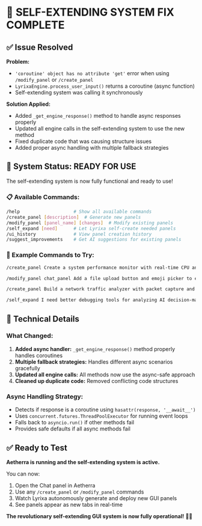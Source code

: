 🔧 SELF-EXTENDING SYSTEM FIX COMPLETE
=====================================

## ✅ Issue Resolved

**Problem:**
- `'coroutine' object has no attribute 'get'` error when using `/modify_panel` or `/create_panel`
- `LyrixaEngine.process_user_input()` returns a coroutine (async function)
- Self-extending system was calling it synchronously

**Solution Applied:**
- Added `_get_engine_response()` method to handle async responses properly
- Updated all engine calls in the self-extending system to use the new method
- Fixed duplicate code that was causing structure issues
- Added proper async handling with multiple fallback strategies

## 🚀 System Status: READY FOR USE

The self-extending system is now fully functional and ready to use!

### 📋 Available Commands:

```bash
/help                    # Show all available commands
/create_panel [description]  # Generate new panels
/modify_panel [panel_name] [changes]  # Modify existing panels
/self_expand [need]      # Let Lyrixa self-create needed panels
/ui_history              # View panel creation history
/suggest_improvements    # Get AI suggestions for existing panels
```

### 🎯 Example Commands to Try:

```bash
/create_panel Create a system performance monitor with real-time CPU and memory usage graphs
```

```bash
/modify_panel chat_panel Add a file upload button and emoji picker to enhance the chat experience
```

```bash
/create_panel Build a network traffic analyzer with packet capture and protocol breakdown
```

```bash
/self_expand I need better debugging tools for analyzing AI decision-making processes
```

## 🔧 Technical Details

### What Changed:
1. **Added async handler:** `_get_engine_response()` method properly handles coroutines
2. **Multiple fallback strategies:** Handles different async scenarios gracefully
3. **Updated all engine calls:** All methods now use the async-safe approach
4. **Cleaned up duplicate code:** Removed conflicting code structures

### Async Handling Strategy:
- Detects if response is a coroutine using `hasattr(response, '__await__')`
- Uses `concurrent.futures.ThreadPoolExecutor` for running event loops
- Falls back to `asyncio.run()` if other methods fail
- Provides safe defaults if all async methods fail

## ✅ Ready to Test

**Aetherra is running and the self-extending system is active.**

You can now:
1. Open the Chat panel in Aetherra
2. Use any `/create_panel` or `/modify_panel` commands
3. Watch Lyrixa autonomously generate and deploy new GUI panels
4. See panels appear as new tabs in real-time

**The revolutionary self-extending GUI system is now fully operational!** 🧠✨
